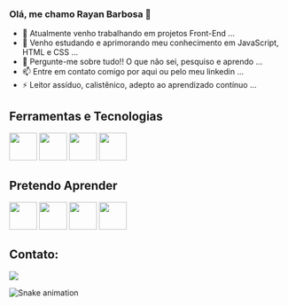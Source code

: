 ### Olá, me chamo Rayan Barbosa 👋



- 🔭 Atualmente venho trabalhando em projetos Front-End ...
- 🌱 Venho estudando e aprimorando meu conhecimento em JavaScript, HTML e CSS ...
- 💬 Pergunte-me sobre tudo!! O que não sei, pesquiso e aprendo ...
- 📫 Entre em contato comigo por aqui ou pelo meu linkedin ...
- ⚡ Leitor assíduo, calistênico, adepto ao aprendizado contínuo ...

## Ferramentas e Tecnologias
<div>
<img src="https://cdn.jsdelivr.net/gh/devicons/devicon/icons/html5/html5-original.svg" width="50px" height="50px"/>
<img src="https://cdn.jsdelivr.net/gh/devicons/devicon/icons/javascript/javascript-original.svg" width="50px" height="50px" />
<img src="https://cdn.jsdelivr.net/gh/devicons/devicon/icons/css3/css3-original.svg"  width="50px" height="50px"/>
<img src="https://cdn.jsdelivr.net/gh/devicons/devicon/icons/git/git-original.svg" width="50px" height="50px"//>
</div>     

## Pretendo Aprender
<div>
<img src="https://cdn.jsdelivr.net/gh/devicons/devicon/icons/react/react-original.svg"  width="50px" height="50px"/>
<img src="https://cdn.jsdelivr.net/gh/devicons/devicon/icons/typescript/typescript-original.svg" width="50px" height="50px"/>
<img src="https://cdn.jsdelivr.net/gh/devicons/devicon/icons/mysql/mysql-original.svg" width="50px" height="50px"/>
<img src="https://cdn.jsdelivr.net/gh/devicons/devicon/icons/nodejs/nodejs-original.svg" width="50px" height="50px"/>
</div>  

## Contato:

<div>
<a href="https://www.linkedin.com/in/seu-usuário-linkedln-aqui" target="_blank"><img src="https://img.shields.io/badge/-LinkedIn-%230077B5?style=for-the-badge&logo=linkedin&logoColor=white" target="_blank"></a>

</div>

![Snake animation](https://github.com/seu-usuário-aqui/seu-usuário-aqui/blob/output/github-contribution-grid-snake.svg)
